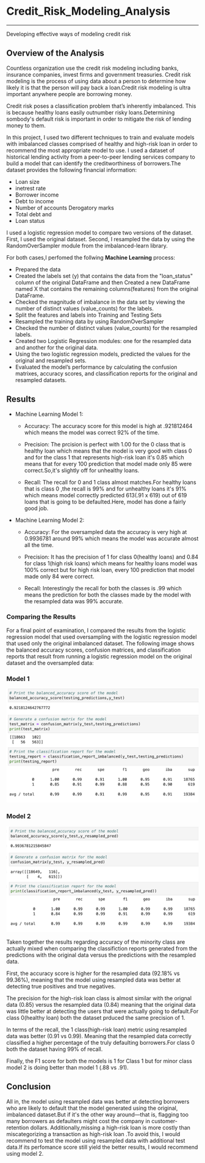 # Credit_Risk_Modeling_Analysis
---
Developing effective ways of modeling credit risk



## Overview of the Analysis

Countless organization use the credit risk modeling including banks, insurance companies, invest firms and government treasuries. Credit risk modeling is the process of using data about a person to determine how likely it is that the person will pay back a loan.Credit risk modeling is ultra important anywhere people are borrowing money.

Credit risk poses a classification problem that’s inherently imbalanced. This is because healthy loans easily outnumber risky loans.Determining sombody's default risk is important in order to mitigate the risk of lending money to them. 

In this project, I used two different techniques to train and evaluate models with imbalanced classes comprised of healthy and high-risk loan in order to recommend the most appropriate model to use. I used a dataset of historical lending activity from a peer-to-peer lending services company to build a model that can identify the creditworthiness of borrowers.The dataset provides the following financial information:
* Loan size
* inetrest rate
* Borrower income
* Debt to income
* Number of accounts Derogatory marks
* Total debt and
* Loan status 

I used a logistic regression model to compare two versions of the dataset. First, I used the original dataset. Second, I resampled the data by using the RandomOverSampler module from the imbalanced-learn library.

For both cases,I perfomed the follwing **Machine Learning** process:

* Prepared the data
* Created the labels set (y) that contains the data from the "loan_status" column of the original DataFrame and then Created a new DataFrame named X that contains the remaining columns(features) from the original DataFrame.
* Checked the magnitude of imbalance in the data set by viewing the number of distinct values (value_counts) for the labels.
* Split the features and labels into Training and Testing Sets
* Resampled the training data by using RandomOverSampler
* Checked the number of distinct values (value_counts) for the resampled labels.
* Created two Logistic Regression  modules: one for the resampled data and another for the original data.
*  Using the two logistic regression models, predicted the values for the original and resampled sets.
* Evaluated the model’s performance by calculating the confusion matrixes, accuracy scores, and classification reports for the original and resampled datasets.


## Results ##

* Machine Learning Model 1:
  
  * Accuracy: The accuracy score for this model is high at .921812464 which means the model was correct 92% of the time.

  * Precision: The prcision is perfect with 1.00 for the 0 class that is healthy loan which means that the model is very good with class 0 and for the class 1 that represents high-risk loan it's 0.85 which means that for every 100 prediction that model made only 85 were correct.So,it's slightly off for unhealthy loans.

  * Recall: The recall for 0 and 1 class almost matches.For healthy loans that is class 0 ,the recall is 99% and for unhealthy loans it's 91% which means model correctly predicted 613(.91 x 619) out of 619 loans that is going to be defaulted.Here, model has done a fairly good job.



* Machine Learning Model 2:
  
  * Accuracy: For the oversampled data the accuracy is very high at 0.9936781 around 99% which means the model was accurate almost all the time.

  * Precision: It has the precision of 1 for class 0(healthy loans) and 0.84 for class 1(high risk loans) which means for healthy loans model was 100% correct but for high risk loan, every 100 prediction that model made only 84 were correct.

  * Recall: Interestingly the recall for both the classes is .99 which means the prediction for both the classes made by the model with the resampled data was 99% accurate.


### Comparing the Results ###

For a final point of examination, I compared the results from the logistic regression model that used oversampling with the logistic regression model that used only the original imbalanced dataset. The following image shows the balanced accuracy scores, confusion matrices, and classification reports that result from running a logistic regression model on the original dataset and the oversampled data:

### Model 1 ###
![](Resources/Model_A.png)

### Model 2 ###
![](Resources/Model_B.png)



Taken together the results regarding accuracy of the minority class are actually mixed when comparing the classifiction reports generated from the predictions with the original data versus the predictions with the resampled data.

First, the accuracy score is  higher for the resampled data (92.18% vs 99.36%), meaning that the model using resampled data was better at detecting true positives and true negatives.

The precision for the high-risk loan class is almost similar with the orignal data (0.85) versus the resampled data (0.84) meaning that the original data was little better at detecting the users that were actually going to default.For class 0(healthy loan) both the dataset prduced the same precision of 1.

In terms of the recall, the 1 class(high-risk loan) metric using resampled data was better (0.91 vs 0.99). Meaning that the resampled data correctly classified a higher percentage of the truly defaulting borrowers.For class 0 both the dataset having 99% of recall.

Finally, the F1 score for both the models is 1 for Class 1 but for minor class model 2 is doing better than model 1 (.88 vs .91).


## Conclusion ##

All in, the model using resampled data was better at detecting borrowers who are likely to default that the model generated using the original, imbalanced dataset.But if it's the other way around—that is, flagging too many borrowers as defaulters might cost the company in customer-retention dollars. Additionally,missing a high-risk loan is more costly than miscategorizing a transaction as high-risk loan
.To avoid this, I would recommend to test the model using resampled data with additional test data.If its perfomance score still yield the better results, I would recommend using model 2.












